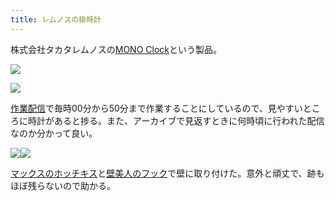 ```yaml
---
title: レムノスの掛時計
---
```

株式会社タカタレムノスの[MONO Clock](https://www.amazon.co.jp/dp/B004UIT8BK)という製品。

![](https://lh4.googleusercontent.com/ECWhcWBUGJgOdt9n1-dspwbjrr15N3ckMzpRuVm56qYqgxffk_iHpwp3tMQQZUhBog7KJE92cnpr06_PcwIkpxoPeJkgtUFpq3Uh59-YIs5VumeTJMfWxOStHWNGnuho7PPfL4RxJHsat-CjcQ)

![](https://lh5.googleusercontent.com/bVhRNAAc-ijZL-Nf3IuJg2TQWCoMb1bsyQjfyArDCTgTofOmn4Rw4tQnSsg7nA2HEjImBftahabLrPyXY7F8NijP7MO5g3ur9pc1E91X0PYHUlWXjH-0ejFYLhdisaw0cHUylKS9JVM6OncgVw)

[作業配信](https://www.youtube.com/channel/UC5s-KpSDGzxWPWNv94PnJHw)で毎時00分から50分まで作業することにしているので、見やすいところに時計があると捗る。また、アーカイブで見返すときに何時頃に行われた配信なのか分かって良い。

![](https://lh4.googleusercontent.com/mhzAmCKwjy7weVSIwJgb--jNl6vYA19RnSgC3mR26YEObKejY_3Axkh88u-nTTXA5syiH1bd_j4QjpCWSNovwfNQOwam4w7U7HXIb_92hUPKcKZsYY3AYwNMYbQmAWAWaVTqWtu2L_1Ucs4S5g)![](https://lh6.googleusercontent.com/OfCSbskEQUFt-hhkEYN8K7AtslCXgOEE18S6WdD5y_pJi8-OefZYFGYXAeTHWHgMj_7bWvplIydznqG6PSwa9F0jY9eXpxozFKgOV-kO4LDZ8EeK5K1uErNpp2MV40InAa1FUBn7420PqeMRHA)

[マックスのホッチキス](https://www.amazon.co.jp/dp/B000O9WRWG)と[壁美人のフック](https://www.amazon.co.jp/dp/B00CU78TDG)で壁に取り付けた。意外と頑丈で、跡もほぼ残らないので助かる。
